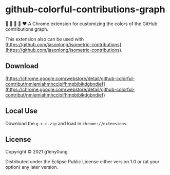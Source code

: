 # github-colorful-contributions-graph

:green_heart: :blue_heart: :purple_heart: :yellow_heart: :heart: A Chrome extension for customizing the colors of the GitHub contributions graph.

This extension also can be used with [https://github.com/jasonlong/isometric-contributions](https://github.com/jasonlong/isometric-contributions).

## Download

[https://chrome.google.com/webstore/detail/github-colorful-contribut/nmlemiahmhcclpifhmpbjbikdgbndief](https://chrome.google.com/webstore/detail/github-colorful-contribut/nmlemiahmhcclpifhmpbjbikdgbndief)

## Local Use

Download the `g-c-c.zip` and load in `chrome://extensions`.

## License

Copyright © 2021 g1eny0ung

Distributed under the Eclipse Public License either version 1.0 or (at your option) any later version.
